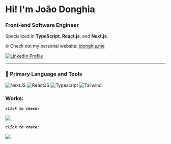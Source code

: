 # Hi! I'm João Donghia
### Front-end Software Engineer

Specialized in **TypeScript**, **React.js**, and **Next.js**.

🌐 Check out my personal website: <a href="https://jdonghia.me/" target="_blank">jdonghia.me</a>

<div>                                                                              
  <a href="https://www.linkedin.com/in/joão-donghia-4a0379200/" target="_blank">
    <img src="https://img.shields.io/badge/-LinkedIn-%230077B5?style=for-the-badge&logo=linkedin&logoColor=white" alt="LinkedIn Profile">
  </a>
</div>

---

### 🧰 Primary Language and Tools

<div>
  <img alt="NextJS" src="https://img.shields.io/badge/Next-black?style=for-the-badge&logo=next.js&logoColor=white"/>
  <img alt="ReactJS" src="https://img.shields.io/badge/React-20232A?style=for-the-badge&logo=react&logoColor=61DAFB"/>
  <img alt="Typescript" src="https://img.shields.io/badge/TypeScript-007ACC?style=for-the-badge&logo=typescript&logoColor=white"/>
  <img alt="Tailwind" src="https://img.shields.io/badge/Tailwind_CSS-38B2AC?style=for-the-badge&logo=tailwind-css&logoColor=white"/>
</div>

### Works:
***`click to check:`***
<div style="width: 30em;">   
  <a href="https://jdonghiacssmotion.vercel.app/" target="_blank">
    <img src="https://media3.giphy.com/media/v1.Y2lkPTc5MGI3NjExMml0bWN4cjQ2N3drMGxhNTZkOTY2M3duZGphN3dveGRsYnIyMDRyeSZlcD12MV9pbnRlcm5hbF9naWZfYnlfaWQmY3Q9Zw/JLCCs9Iwril2MDDRyO/giphy.gif"/>
  </a>
</div>

***`click to check:`***
<div>   
 <a href="https://jdonghia.me" target="_blank">
    <img src="https://media2.giphy.com/media/v1.Y2lkPTc5MGI3NjExdWc1djhpeG0yYzZwbzdxZGcwenk5Mjh3aTFuZ25mMWhvcXI4NG84aSZlcD12MV9pbnRlcm5hbF9naWZfYnlfaWQmY3Q9Zw/AyfqWszQzSXItvgkG9/giphy.gif"/>
  </a>
</div>





